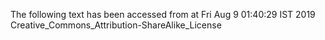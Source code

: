 The following text has been accessed from at Fri Aug 9 01:40:29 IST 2019
Creative_Commons_Attribution-ShareAlike_License
